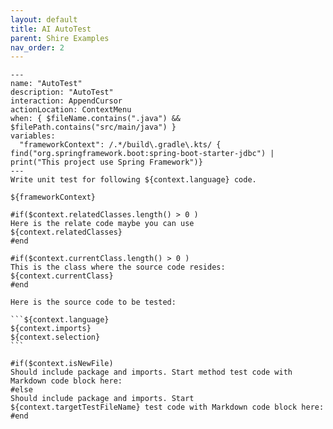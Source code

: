 ```yaml
---
layout: default
title: AI AutoTest
parent: Shire Examples
nav_order: 2
---
```


    ---
    name: "AutoTest"
    description: "AutoTest"
    interaction: AppendCursor
    actionLocation: ContextMenu
    when: { $fileName.contains(".java") && $filePath.contains("src/main/java") }
    variables:
      "frameworkContext": /.*/build\.gradle\.kts/ { find("org.springframework.boot:spring-boot-starter-jdbc") | print("This project use Spring Framework")}
    ---
    Write unit test for following ${context.language} code.
    
    ${frameworkContext}
    
    #if($context.relatedClasses.length() > 0 )
    Here is the relate code maybe you can use
    ${context.relatedClasses}
    #end
    
    #if($context.currentClass.length() > 0 )
    This is the class where the source code resides:
    ${context.currentClass}
    #end
    
    Here is the source code to be tested:
    
    ```${context.language}
    ${context.imports}
    ${context.selection}
    ```
    
    #if($context.isNewFile)
    Should include package and imports. Start method test code with Markdown code block here:
    #else
    Should include package and imports. Start ${context.targetTestFileName} test code with Markdown code block here:
    #end


